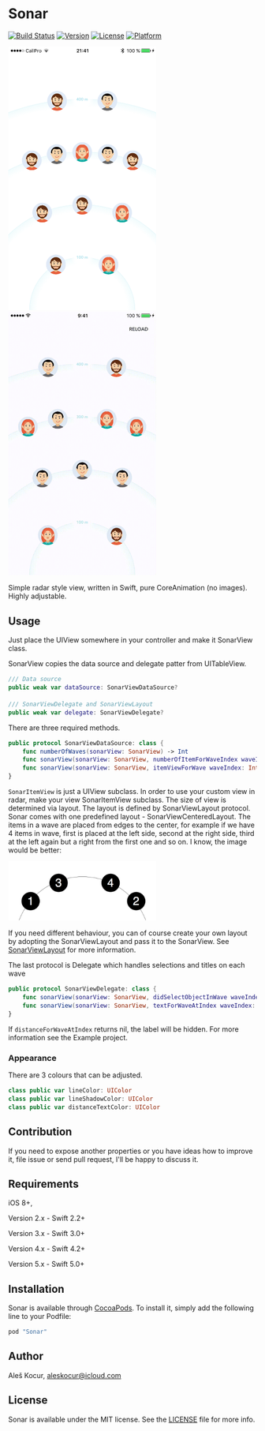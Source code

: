 # Sonar

[![Build Status](https://app.bitrise.io/app/c8d6d0530984e7d3/status.svg?token=5a_F5V-Bpm1tYAi8IvvLig&branch=master)](https://app.bitrise.io/app/c8d6d0530984e7d3)
[![Version](https://img.shields.io/cocoapods/v/Sonar.svg?style=flat)](http://cocoapods.org/pods/Sonar)
[![License](https://img.shields.io/cocoapods/l/Sonar.svg?style=flat)](http://cocoapods.org/pods/Sonar)
[![Platform](https://img.shields.io/cocoapods/p/Sonar.svg?style=flat)](http://cocoapods.org/pods/Sonar)

<img src=Documentation/screenshot.png width=300 />
<img src=Documentation/sonar-animation.gif width=300 />

Simple radar style view, written in Swift, pure CoreAnimation (no images). Highly adjustable.

## Usage

Just place the UIView somewhere in your controller and make it SonarView class.

SonarView copies the data source and delegate patter from UITableView.

```swift
/// Data source
public weak var dataSource: SonarViewDataSource?

/// SonarViewDelegate and SonarViewLayout
public weak var delegate: SonarViewDelegate?
```
There are three required methods.

```swift
public protocol SonarViewDataSource: class {
    func numberOfWaves(sonarView: SonarView) -> Int
    func sonarView(sonarView: SonarView, numberOfItemForWaveIndex waveIndex: Int) -> Int
    func sonarView(sonarView: SonarView, itemViewForWave waveIndex: Int, atIndex: Int) -> SonarItemView
}
```

`SonarItemView` is just a UIView subclass. In order to use your custom view in radar, make your view SonarItemView subclass. The size of view is determined via layout. The layout is defined by SonarViewLayout protocol. Sonar comes with one predefined layout - SonarViewCenteredLayout. The items in a wave are placed from edges to the center, for example if we have 4 items in wave, first is placed at the left side, second at the right side, third at the left again but a right from the first one and so on. I know, the image would be better:

<img src="Documentation/sonarLayoutScreenshot.png" width="300" />

If you need different behaviour, you can of course create your own layout by adopting the SonarViewLayout and pass it to the SonarView. See [SonarViewLayout](Pod/Classes/SonarViewLayout.swift) for more information.

The last protocol is Delegate which handles selections and titles on each wave

```swift
public protocol SonarViewDelegate: class {
    func sonarView(sonarView: SonarView, didSelectObjectInWave waveIndex: Int, atIndex: Int)
    func sonarView(sonarView: SonarView, textForWaveAtIndex waveIndex: Int) -> String?
}
```

If `distanceForWaveAtIndex` returns nil, the label will be hidden. For more information see the Example project.

### Appearance

There are 3 colours that can be adjusted.

```swift
class public var lineColor: UIColor
class public var lineShadowColor: UIColor
class public var distanceTextColor: UIColor
```

## Contribution

If you need to expose another properties or you have ideas how to improve it, file issue or send pull request, I'll be happy to discuss it.

## Requirements

iOS 8+,

Version 2.x - Swift 2.2+

Version 3.x - Swift 3.0+

Version 4.x - Swift 4.2+

Version 5.x - Swift 5.0+

## Installation

Sonar is available through [CocoaPods](http://cocoapods.org). To install
it, simply add the following line to your Podfile:

```ruby
pod "Sonar"
```

## Author

Aleš Kocur, aleskocur@icloud.com

## License

Sonar is available under the MIT license. See the [LICENSE](LICENSE) file for more info.
